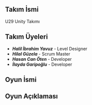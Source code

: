 ## Takım İsmi
U29 Unity Takımı

## Takım Üyeleri
- ***Halil İbrahim Yavuz*** - Level Designer
- ***Hilal Güzela*** - Scrum Master
- ***Hasan Can Öten*** - Developer
- ***İlayda Garipoğlu*** - Developer


## Oyun İsmi



## Oyun Açıklaması




